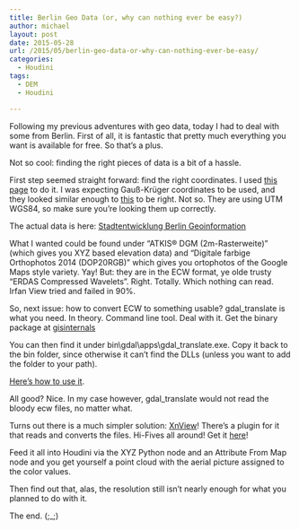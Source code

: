 ```yaml
---
title: Berlin Geo Data (or, why can nothing ever be easy?)
author: michael
layout: post
date: 2015-05-28
url: /2015/05/berlin-geo-data-or-why-can-nothing-ever-be-easy/
categories:
  - Houdini
tags:
  - DEM
  - Houdini

---
```

Following my previous adventures with geo data, today I had to deal with some from Berlin. First of all, it is fantastic that pretty much everything you want is available for free. So that&#8217;s a plus.

Not so cool: finding the right pieces of data is a bit of a hassle.

First step seemed straight forward: find the right coordinates. I used 
[this page](http://www.orchids.de/haynold/tkq/KoordinatenErmittler.php) to do it. I was expecting 
Gauß-Krüger coordinates to be used, and they looked similar enough to [this](http://fbinter.stadt-berlin.de/fb/berlin/service.jsp?id=a_dgm2@senstadt&type=FEED) 
to be right. Not so. They are using UTM WGS84, so make sure you&#8217;re looking them up correctly.

The actual data is here: [Stadtentwicklung Berlin Geoinformation](http://www.stadtentwicklung.berlin.de/geoinformation/geodateninfrastruktur/de/geodienste/atom.shtml)

What I wanted could be found under &#8220;ATKIS® DGM (2m-Rasterweite)&#8221; (which gives you XYZ based elevation data) and &#8220;Digitale farbige Orthophotos 2014 (DOP20RGB)&#8221; which gives you ortophotos of the Google Maps style variety. Yay! But: they are in the ECW format, ye olde trusty &#8220;ERDAS Compressed Wavelets&#8221;. Right. Totally. Which nothing can read. Irfan View tried and failed in 90%.

So, next issue: how to convert ECW to something usable? gdal_translate is what you need. In theory. Command line tool. Deal with it. Get the binary package at [gisinternals](http://www.gisinternals.com/query.html?content=filelist&file=release-1800-x64-gdal-1-11-1-mapserver-6-4-1.zip)

You can then find it under bin\gdal\apps\gdal_translate.exe. Copy it back to the bin folder, since otherwise it can&#8217;t find the DLLs (unless you want to add the folder to your path).

[Here&#8217;s how to use it](http://www.gdal.org/gdal_translate.html).

All good? Nice. In my case however, gdal_translate would not read the bloody ecw files, no matter what.

Turns out there is a much simpler solution: [XnView](http://www.xnview.com)! There&#8217;s a plugin for it that reads and converts the files. Hi-Fives all around! Get it [here](http://www.xnview.com/en/xnview/#addons)!

Feed it all into Houdini via the XYZ Python node and an Attribute From Map node and you get yourself a point cloud with the aerial picture assigned to the color values.

Then find out that, alas, the resolution still isn&#8217;t nearly enough for what you planned to do with it. 

The end. (;_;)

